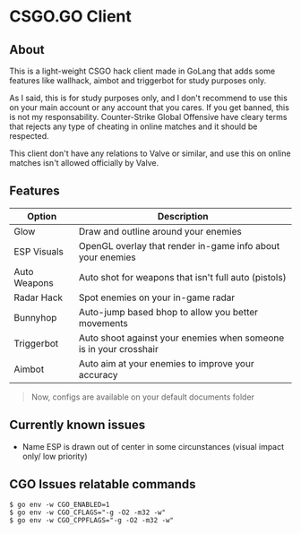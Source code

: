 # CSGO.GO Client

## About

This is a light-weight CSGO hack client made in GoLang that adds some features like wallhack, aimbot and triggerbot for study purposes only.

As I said, this is for study purposes only, and I don't recommend to use this on your main account or any account that you cares. If you get banned, this is not my responsability. Counter-Strike Global Offensive have cleary terms that rejects any type of cheating in online matches and it should be respected.

This client don't have any relations to Valve or similar, and use this on online matches isn't allowed officially by Valve.

## Features

|Option | Description  |
|---|---|
|Glow| Draw and outline around your enemies|
|ESP Visuals| OpenGL overlay that render in-game info about your enemies|
|Auto Weapons| Auto shot for weapons that isn't full auto (pistols)|
|Radar Hack| Spot enemies on your in-game radar|
|Bunnyhop| Auto-jump based bhop to allow you better movements|
|Triggerbot| Auto shoot against your enemies when someone is in your crosshair|
|Aimbot| Auto aim at your enemies to improve your accuracy|

> Now, configs are available on your default documents folder

## Currently known issues

- Name ESP is drawn out of center in some circunstances (visual impact only/ low priority)

## CGO Issues relatable commands

```shell
$ go env -w CGO_ENABLED=1
$ go env -w CGO_CFLAGS="-g -O2 -m32 -w"
$ go env -w CGO_CPPFLAGS="-g -O2 -m32 -w"
```
